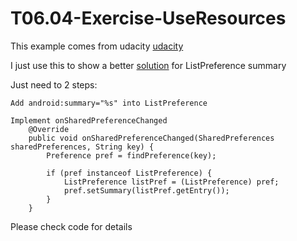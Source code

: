 # T06.04-Exercise-UseResources
This example comes from udacity [udacity](https://github.com/udacity/ud851-Exercises/tree/student/Lesson06-Visualizer-Preferences/T06.08-Solution-PreferenceSummary)

I just use this to show a better [solution](https://stackoverflow.com/questions/531427/how-do-i-display-the-current-value-of-an-android-preference-in-the-preference-su) for ListPreference summary

Just need to 2 steps:
```
Add android:summary="%s" into ListPreference
```
```
Implement onSharedPreferenceChanged
    @Override
    public void onSharedPreferenceChanged(SharedPreferences sharedPreferences, String key) {
        Preference pref = findPreference(key);

        if (pref instanceof ListPreference) {
            ListPreference listPref = (ListPreference) pref;
            pref.setSummary(listPref.getEntry());
        }
    } 
```
Please check code for details
